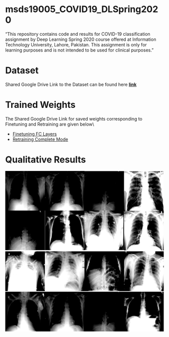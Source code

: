 # msds19005_COVID19_DLSpring2020
“This repository contains code and results for COVID-19 classification assignment by Deep Learning Spring 2020 course offered at Information Technology University, Lahore, Pakistan. This assignment is only for learning purposes and is not intended to be used for clinical purposes.”

# Dataset
Shared Google Drive Link to the Dataset can be found here 
__[link](https://drive.google.com/open?id=1-HQQciKYfwAO3oH7ci6zhg45DduvkpnK&authuser=0)__
# Trained Weights
The Shared Google Drive Link for saved weights corresponding to Finetuning and Retraining are given below\
* [Finetuning FC Layers](https://drive.google.com/open?id=1IdKY0K4D15RHScjDLYbunJ8L3lWTiF5-)
* [Retraining Complete Mode](https://drive.google.com/open?id=1Gp6H6SaXs6nsU8Pts98LY3MeB48K_0yC)
# Qualitative Results
![image](https://github.com/Zoya-Hashmi/msds19005_COVID19_DLSpring2020/blob/master/images/res_full.png)
![image](https://github.com/Zoya-Hashmi/msds19005_COVID19_DLSpring2020/blob/master/images/vgg_full.png)

<!--<img src="https://github.com/Zoya-Hashmi/msds19005_COVID19_DLSpring2020/New Folder/res_full.png">
<img src="https://github.com/Zoya-Hashmi/msds19005_COVID19_DLSpring2020/New Folder/vgg_full.png>--!>
